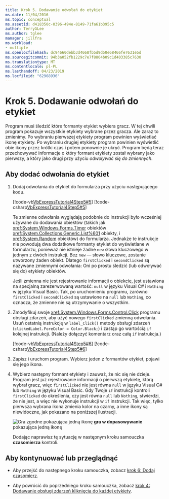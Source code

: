 ```yaml
---
title: Krok 5. Dodawanie odwołań do etykiet
ms.date: 11/04/2016
ms.topic: conceptual
ms.assetid: d418350c-0396-494e-8149-71fa61b395c5
author: TerryGLee
ms.author: tglee
manager: jillfra
ms.workload:
- multiple
ms.openlocfilehash: dc94660debb3d4668fb5d9d50e68466fe7631e5d
ms.sourcegitcommit: 94b3a052fb1229c7e7f8804b09c1d403385c7630
ms.translationtype: MT
ms.contentlocale: pl-PL
ms.lasthandoff: 04/23/2019
ms.locfileid: "62968936"
---
```

# <a name="step-5-add-label-references"></a>Krok 5. Dodawanie odwołań do etykiet
Program musi śledzić które formanty etykiet wybiera gracz. W tej chwili program pokazuje wszystkie etykiety wybrane przez gracza. Ale zaraz to zmienimy. Po wybraniu pierwszej etykiety program powinien wyświetlać ikonę etykiety. Po wybraniu drugiej etykiety program powinien wyświetlić obie ikony przez krótki czas i potem ponownie je ukryć. Program będą teraz przechowywać informacje o który formant etykiety został wybrany jako pierwszy, a który jako drugi przy użyciu *odwoływać się do zmiennych*.

## <a name="to-add-label-references"></a>Aby dodać odwołania do etykiet

1. Dodaj odwołania do etykiet do formularza przy użyciu następującego kodu.

     [!code-vb[VbExpressTutorial4Step5#5](../ide/codesnippet/VisualBasic/step-5-add-label-references_1.vb)]
     [!code-csharp[VbExpressTutorial4Step5#5](../ide/codesnippet/CSharp/step-5-add-label-references_1.cs)]

     Te zmienne odwołania wyglądają podobnie do instrukcji było wcześniej używane do dodawania obiektów (takich jak <xref:System.Windows.Forms.Timer> obiektów <xref:System.Collections.Generic.List%601> obiekty, i <xref:System.Random> obiektów) do formularza. Jednakże te instrukcje nie powodują dwa dodatkowe formanty etykiet do wyświetlane w formularzu, ponieważ nie istnieje żadne `new` słowa kluczowego w jednym z dwóch instrukcji. Bez `new` — słowo kluczowe, zostanie utworzony żaden obiekt. Dlatego `firstClicked` i `secondClicked` są nazywane zmiennymi odwołania: Oni po prostu śledzić (lub odwoływać się do) etykiety obiektów.

     Jeśli zmienna nie jest rejestrowanie informacji o obiekcie, jest ustawiona na specjalną zarezerwowaną wartość: `null` w języku Visual C# i `Nothing` w języku Visual Basic. Tak, po uruchomieniu programu, zarówno `firstClicked` i `secondClicked` są ustawione na `null` lub `Nothing`, co oznacza, że zmienne nie są utrzymywanie o wszystkim.

2. Zmodyfikuj swoje <xref:System.Windows.Forms.Control.Click> programu obsługi zdarzeń, aby użyć nowego `firstClicked` zmienną odwołania. Usuń ostatnią instrukcję w `label_Click()` metody obsługi zdarzeń (`clickedLabel.ForeColor = Color.Black;`) i zastąp go wartością `if` kolejnej instrukcji. (Należy dołączyć komentarz oraz całą `if` instrukcja.)

     [!code-vb[VbExpressTutorial4Step5#6](../ide/codesnippet/VisualBasic/step-5-add-label-references_2.vb)]
     [!code-csharp[VbExpressTutorial4Step5#6](../ide/codesnippet/CSharp/step-5-add-label-references_2.cs)]

3. Zapisz i uruchom program. Wybierz jeden z formantów etykiet, pojawi się jego ikona.

4. Wybierz następny formant etykiety i zauważ, że nic się nie dzieje. Program jest już rejestrowanie informacji o pierwszą etykietę, którą wybrał gracz, więc `firstClicked` nie jest równa `null` w języku Visual C# lub `Nothing` w języku Visual Basic. Gdy Twoje `if` instrukcji kontroli `firstClicked` do określenia, czy jest równa `null` lub `Nothing`, stwierdzi, że nie jest, a więc nie wykonuje instrukcji w `if` instrukcji. Tak więc, tylko pierwsza wybrana ikona zmienia kolor na czarny, a inne ikony są niewidoczne, jak pokazano na poniższej ilustracji.

     ![Gra zgodne pokazująca jedną ikonę](../ide/media/express_tut4step5.png)
**gra w dopasowywanie** pokazująca jedną ikonę

     Dodając naprawisz tę sytuację w następnym kroku samouczka **czasomierza** kontroli.

## <a name="to-continue-or-review"></a>Aby kontynuować lub przeglądnąć

- Aby przejść do następnego kroku samouczka, zobacz [krok 6: Dodaj czasomierz](../ide/step-6-add-a-timer.md).

- Aby powrócić do poprzedniego kroku samouczka, zobacz [krok 4: Dodawanie obsługi zdarzeń kliknięcia do każdej etykiety](../ide/step-4-add-a-click-event-handler-to-each-label.md).
